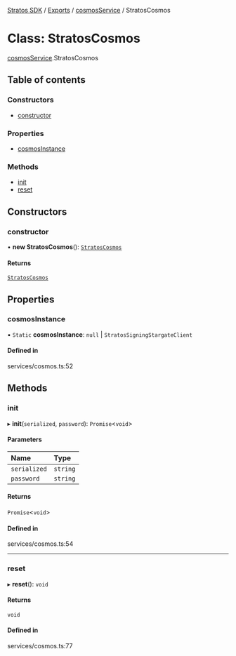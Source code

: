 [Stratos SDK](../README.md) / [Exports](../modules.md) / [cosmosService](../modules/cosmosService.md) / StratosCosmos

# Class: StratosCosmos

[cosmosService](../modules/cosmosService.md).StratosCosmos

## Table of contents

### Constructors

- [constructor](cosmosService.StratosCosmos.md#constructor)

### Properties

- [cosmosInstance](cosmosService.StratosCosmos.md#cosmosinstance)

### Methods

- [init](cosmosService.StratosCosmos.md#init)
- [reset](cosmosService.StratosCosmos.md#reset)

## Constructors

### constructor

• **new StratosCosmos**(): [`StratosCosmos`](cosmosService.StratosCosmos.md)

#### Returns

[`StratosCosmos`](cosmosService.StratosCosmos.md)

## Properties

### cosmosInstance

▪ `Static` **cosmosInstance**: ``null`` \| `StratosSigningStargateClient`

#### Defined in

services/cosmos.ts:52

## Methods

### init

▸ **init**(`serialized`, `password`): `Promise`\<`void`\>

#### Parameters

| Name | Type |
| :------ | :------ |
| `serialized` | `string` |
| `password` | `string` |

#### Returns

`Promise`\<`void`\>

#### Defined in

services/cosmos.ts:54

___

### reset

▸ **reset**(): `void`

#### Returns

`void`

#### Defined in

services/cosmos.ts:77
